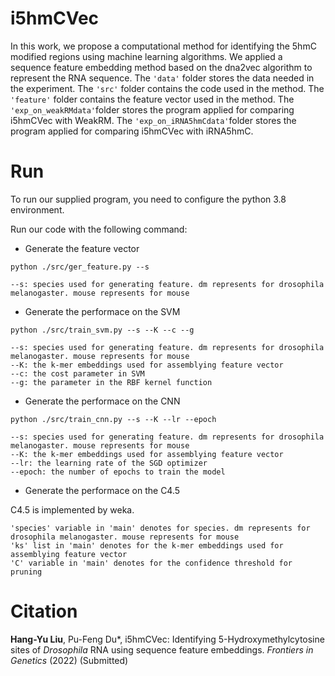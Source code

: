 # i5hmCVec

In this work, we propose a computational method for identifying the 5hmC modified regions using machine learning algorithms. We applied a sequence feature embedding method based on the dna2vec algorithm to represent the RNA sequence. The ```'data'``` folder stores the data needed in the experiment. The ```'src'``` folder contains the code used in the method. The ```'feature'``` folder contains the feature vector used in the method. The ```'exp_on_weakRMdata'```folder stores the program applied for comparing i5hmCVec with WeakRM. The ```'exp_on_iRNA5hmCdata'```folder stores the program applied for comparing i5hmCVec with iRNA5hmC.

# Run

To run our supplied program, you need to configure the python 3.8 environment.

Run our code with the following command:

+ Generate the feature vector 

```
python ./src/ger_feature.py --s
```

```
--s: species used for generating feature. dm represents for drosophila melanogaster. mouse represents for mouse
```

+ Generate the performace on the SVM

```
python ./src/train_svm.py --s --K --c --g 
```

```
--s: species used for generating feature. dm represents for drosophila melanogaster. mouse represents for mouse
--K: the k-mer embeddings used for assemblying feature vector
--c: the cost parameter in SVM
--g: the parameter in the RBF kernel function
```

+ Generate the performace on the CNN

```
python ./src/train_cnn.py --s --K --lr --epoch 
```

```
--s: species used for generating feature. dm represents for drosophila melanogaster. mouse represents for mouse
--K: the k-mer embeddings used for assemblying feature vector
--lr: the learning rate of the SGD optimizer
--epoch: the number of epochs to train the model
```

- Generate the performace on the C4.5

C4.5 is implemented by weka.

```
'species' variable in 'main' denotes for species. dm represents for drosophila melanogaster. mouse represents for mouse
'ks' list in 'main' denotes for the k-mer embeddings used for assemblying feature vector
'C' variable in 'main' denotes for the confidence threshold for pruning
```

  # Citation
**Hang-Yu Liu**, Pu-Feng Du*, i5hmCVec: Identifying 5-Hydroxymethylcytosine sites of *Drosophila* RNA using sequence feature embeddings. _Frontiers in Genetics_ (2022) (Submitted)
